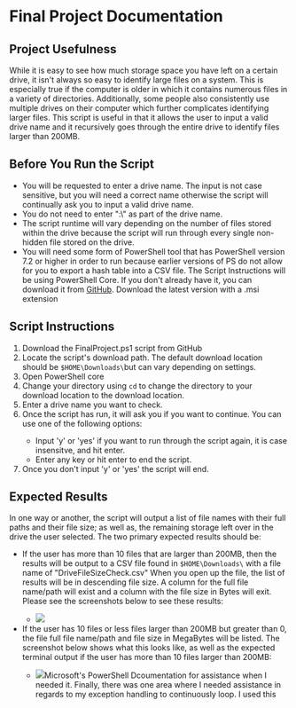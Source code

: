<h1>Final Project Documentation</h1>
<h2>Project Usefulness</h2>
<p>While it is easy to see how much storage space you have left on a certain drive, it isn't always so easy to identify large files on a system. This is especially true if the computer is older in which it contains numerous files in a variety of directories. Additionally, some people also consistently use multiple drives on their computer which further complicates identifying larger files. This script is useful in that it allows the user to input a valid drive name and it recursively goes through the entire drive to identify files larger than 200MB.</p>
<h2>Before You Run the Script</h2>
<ul>
  <li>You will be requested to enter a drive name. The input is not case sensitive, but you will need a correct name otherwise the script will continually ask you to input a valid drive name.</li>
  <li>You do not need to enter ":\" as part of the drive name.</li>
  <li>The script runtime will vary depending on the number of files stored within the drive because the script will run through every single non-hidden file stored on the drive.</li>
  <li>You will need some form of PowerShell tool that has PowerShell version 7.2 or higher in order to run because earlier versions of PS do not allow for you to export a hash table into a CSV file. The Script Instructions will be using PowerShell Core. If you don't already have it, you can download it from <a href="https://github.com/PowerShell/PowerShell/releases/">GitHub</a>. Download the latest version with a .msi extension</li>
</ul>
<h2>Script Instructions</h2>
<ol>
  <li>Download the FinalProject.ps1 script from GitHub</li>
  <li>Locate the script's download path. The default download location should be <code>$HOME\Downloads\</code>but can vary depending on settings.</li>
  <li>Open PowerShell core</li>
  <li>Change your directory using <code>cd</code> to change the directory to your download location to the download location. </li>
  <li>Enter a drive name you want to check.</li>
  <li>Once the script has run, it will ask you if you want to continue. You can use one of the following options:</li>
  <ul>
    <li>Input 'y' or 'yes' if you want to run through the script again, it is case insensitve, and hit enter.</li>
    <li>Enter any key or hit enter to end the script.</li>
  </ul>
  <li>Once you don't input 'y' or 'yes' the script will end.</li>
</ol>
<h2>Expected Results</h2>
<p>In one way or another, the script will output a list of file names with their full paths and their file size; as well as, the remaining storage left over in the drive the user selected. The two primary expected results should be: </p>
<ul>
  <li>If the user has more than 10 files that are larger than 200MB, then the results will be output to a CSV file found in <code>$HOME\Downloads\</code> with a file name of "DriveFileSizeCheck.csv" When you open up the file, the list of results will be in descending file size. A column for the full file name/path will exist and a column with the file size in Bytes will exit. Please see the screenshots below to see these results:</li>
  <ul>
    <li><img src="Results/FPScriptResults2.jpg></li>
    <li><img src="Results/FPScriptResults3.jpg></li>
  </ul>
  <li>If the user has 10 files or less files larger than 200MB but greater than 0, the file full file name/path and file size in MegaBytes will be listed. The screenshot below shows what this looks like, as well as the expected terminal output if the user has more than 10 files larger than 200MB:</li>
  <ul><li><img src="Results/FPScriptResults.jpg></li></ul>
  <li>Finally, if you have zero files that are larger than 200MB, then you will get a message saying you don't have any files larger than 200MB as well as the current available drive space. There are no screenshots for me to provide since I would need to delete the files from the drive in order to demonstrate the results.</li>
</ul>
<h2>Sources</h2>
<p>The code is mostly original. Much of the code was pulled from my Project 1 and Project 2 scripts with the necessary alterations to fit what I wanted to do on this project. I did use primarily use <a href="https://learn.microsoft.com/en-us/powershell/scripting/how-to-use-docs?view=powershell-7.3">Microsoft's PowerShell Dcoumentation</a> for assistance when I needed it. Finally, there was one area where I needed assistance in regards to my exception handling to continuously loop. I used this <a href="https://stackoverflow.com/questions/68056955/user-input-validation-in-powershell>Stack Overflow</a> article to provide the help I needed. I made necessary changes such as changing the call operator to a dot operator as well as my own input and exception error message. </p>
